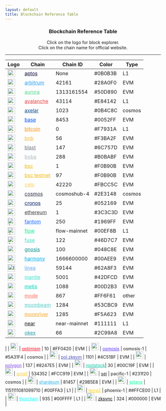 ```yaml
---
layout: default
title: Blockchain Reference Table
---
```


<div style="text-align: center;">
<h3>Blockchain Reference Table</h3>
Click on the logo for block explorer.
<br>
Click on the chain name for official website.
</div>
<hr>

| Logo | Chain | Chain ID | Color | Type |
|------|-------|----------|-------|------|
| <a href="https://explorer.aptoslabs.com"><img src="https://s2.coinmarketcap.com/static/img/coins/64x64/14803.png" alt="aptos" style="width: 24px; height: 24px;"></a> | <a href="https://aptoslabs.com" style='color:#0B0B3B'>aptos</a> | None | #0B0B3B | L1 |
| <a href="https://arbiscan.io"><img src="https://s2.coinmarketcap.com/static/img/coins/64x64/11223.png" alt="arbitrum" style="width: 24px; height: 24px;"></a> | <a href="https://arbitrum.io" style='color:#28A0F0'>arbitrum</a> | 42161 | #28A0F0 | EVM |
| <a href="https://aurorascan.dev"><img src="https://s2.coinmarketcap.com/static/img/coins/64x64/14803.png" alt="aurora" style="width: 24px; height: 24px;"></a> | <a href="https://aurora.dev" style='color:#50D890'>aurora</a> | 1313161554 | #50D890 | EVM |
| <a href="https://snowtrace.io"><img src="https://s2.coinmarketcap.com/static/img/coins/64x64/12559.png" alt="avalanche" style="width: 24px; height: 24px;"></a> | <a href="https://avax.network" style='color:#E84142'>avalanche</a> | 43114 | #E84142 | L1 |
| <a href="https://axelarscan.io"><img src="https://s2.coinmarketcap.com/static/img/coins/64x64/15041.png" alt="axelar" style="width: 24px; height: 24px;"></a> | <a href="https://axelar.network" style='color:#0B4C8C'>axelar</a> | 1023 | #0B4C8C | cosmos |
| <a href="https://basescan.org"><img src="https://s2.coinmarketcap.com/static/img/coins/64x64/24488.png" alt="base" style="width: 24px; height: 24px;"></a> | <a href="https://base.org" style='color:#0052FF'>base</a> | 8453 | #0052FF | EVM |
| <a href="https://www.blockchain.com/explorer"><img src="https://s2.coinmarketcap.com/static/img/coins/64x64/1.png" alt="bitcoin" style="width: 24px; height: 24px;"></a> | <a href="https://bitcoin.org" style='color:#F7931A'>bitcoin</a> | 0 | #F7931A | L1 |
| <a href="https://bscscan.com"><img src="https://s2.coinmarketcap.com/static/img/coins/64x64/1839.png" alt="bnb" style="width: 24px; height: 24px;"></a> | <a href="https://www.binance.com" style='color:#F3BA2F'>bnb</a> | 56 | #F3BA2F | EVM |
| <a href="https://explorer.blastapi.io"><img src="https://s2.coinmarketcap.com/static/img/coins/64x64/14746.png" alt="blast" style="width: 24px; height: 24px;"></a> | <a href="https://blastapi.io" style='color:#6C757D'>blast</a> | 147 | #6C757D | EVM |
| <a href="https://bobascan.com"><img src="https://s2.coinmarketcap.com/static/img/coins/64x64/14556.png" alt="boba" style="width: 24px; height: 24px;"></a> | <a href="https://boba.network" style='color:#B0BABF'>boba</a> | 288 | #B0BABF | EVM |
| <a href="https://bscscan.com"><img src="https://s2.coinmarketcap.com/static/img/coins/64x64/1839.png" alt="bsc" style="width: 24px; height: 24px;"></a> | <a href="https://www.binance.org/en/smartChain" style='color:#F0B90B'>bsc</a> | 1 | #F0B90B | EVM |
| <a href="https://testnet.bscscan.com"><img src="https://s2.coinmarketcap.com/static/img/coins/64x64/1839.png" alt="bsc testnet" style="width: 24px; height: 24px;"></a> | <a href="https://testnet.bscscan.com" style='color:#F0B90B'>bsc testnet</a> | 97 | #F0B90B | EVM |
| <a href="https://explorer.celo.org"><img src="https://s2.coinmarketcap.com/static/img/coins/64x64/5567.png" alt="celo" style="width: 24px; height: 24px;"></a> | <a href="https://celo.org" style='color:#FBCC5C'>celo</a> | 42220 | #FBCC5C | EVM |
| <a href="https://www.mintscan.io/cosmos"><img src="https://s2.coinmarketcap.com/static/img/coins/64x64/3794.png" alt="cosmos" style="width: 24px; height: 24px;"></a> | <a href="https://cosmos.network" style='color:#2E3148'>cosmos</a> | cosmoshub-4 | #2E3148 | cosmos |
| <a href="https://cronos.org/explorer"><img src="https://s2.coinmarketcap.com/static/img/coins/64x64/3635.png" alt="cronos" style="width: 24px; height: 24px;"></a> | <a href="https://cronos.org" style='color:#052169'>cronos</a> | 25 | #052169 | EVM |
| <a href="https://etherscan.io"><img src="https://s2.coinmarketcap.com/static/img/coins/64x64/1027.png" alt="ethereum" style="width: 24px; height: 24px;"></a> | <a href="https://ethereum.org" style='color:#3C3C3D'>ethereum</a> | 1 | #3C3C3D | EVM |
| <a href="https://ftmscan.com"><img src="https://s2.coinmarketcap.com/static/img/coins/64x64/3513.png" alt="fantom" style="width: 24px; height: 24px;"></a> | <a href="https://fantom.foundation" style="color:#1969FF">fantom</a> | 250 | #1969FF | EVM |
| <a href="https://flowscan.org"><img src="https://s2.coinmarketcap.com/static/img/coins/64x64/4558.png" alt="flow" style="width: 24px; height: 24px;"></a> | <a href="https://www.onflow.org" style='color:#00EF8B'>flow</a> | flow-mainnet | #00EF8B | L1 |
| <a href="https://explorer.fuse.io"><img src="https://s2.coinmarketcap.com/static/img/coins/64x64/5634.png" alt="fuse" style="width: 24px; height: 24px;"></a> | <a href="https://fuse.io" style='color:#46D7C7'>fuse</a> | 122 | #46D7C7 | EVM |
| <a href="https://gnosisscan.io"><img src="https://s2.coinmarketcap.com/static/img/coins/64x64/1659.png" alt="gnosis" style="width: 24px; height: 24px;"></a> | <a href="https://gnosis.io" style='color:#048C8E'>gnosis</a> | 100 | #048C8E | EVM |
| <a href="https://explorer.harmony.one"><img src="https://s2.coinmarketcap.com/static/img/coins/64x64/3945.png" alt="harmony" style="width: 24px; height: 24px;"></a> | <a href="https://www.harmony.one" style='color:#00AEE9'>harmony</a> | 1666600000 | #00AEE9 | EVM |
| <a href="https://lineascan.io"><img src="https://s2.coinmarketcap.com/static/img/coins/64x64/20172.png" alt="linea" style="width: 24px; height: 24px;"></a> | <a href="https://linea.build" style="color:#62A8F3">linea</a> | 59144 | #62A8F3 | EVM |
| <a href="https://mantleblockchain.io"><img src="https://s2.coinmarketcap.com/static/img/coins/64x64/16538.png" alt="mantle" style="width: 24px; height: 24px;"></a> | <a href="https://mantle.xyz" style="color:#42DFCD">mantle</a> | 5001 | #42DFCD | EVM |
| <a href="https://andromeda-explorer.metis.io"><img src="https://s2.coinmarketcap.com/static/img/coins/64x64/14014.png" alt="metis" style="width: 24px; height: 24px;"></a> |<a href="https://www.metis.io" style='color:#00D2B3'>metis</a> | 1088 | #00D2B3 | EVM |
| <a href="https://modenetwork.io"><img src="https://s2.coinmarketcap.com/static/img/coins/64x64/20722.png" alt="mode" style="width: 24px; height: 24px;"></a> | <a href="https://mode.network" style="color:#FF6F61">mode</a> | 867 | #FF6F61 | other |
| <a href="https://moonscan.io"><img src="https://s2.coinmarketcap.com/static/img/coins/64x64/12125.png" alt="moonbeam" style="width: 24px; height: 24px;"></a> |<a href ="https://moonbeam.network" style='color:#53CBC9'>moonbeam</a></span> | 1284 | #53CBC9 | EVM |
| <a href="https://moonriver.moonscan.io"><img src="https://s2.coinmarketcap.com/static/img/coins/64x64/9285.png" alt="moonriver" style="width: 24px; height: 24px;"></a> | <a href="https://moonbeam.network/networks/moonriver" style='color:#F5A623'>moonriver</a> | 1285 | #F5A623 | EVM |
| <a href="https://explorer.near.org"><img src="https://s2.coinmarketcap.com/static/img/coins/64x64/10365.png" alt="near" style="width: 24px; height: 24px;"></a> | <a href="https://near.org" style='color:#111111'>near</a> | near-mainnet | #111111 | L1 |
| <a href="https://www.oklink.com"><img src="https://s2.coinmarketcap.com/static/img/coins/64x64/3362.png" alt="okex" style="width: 24px; height: 24px;"></a> | <a href="https://www.okex.com" style="color:#2C99A8">okex</a> | 66 | #2C99A8 | EVM |
|
| <a href="https://optimistic.etherscan.io"><img src="https://s2.coinmarketcap.com/static/img/coins/64x64/14377.png" alt="optimism" style="width: 24px; height: 24px;"></a> | <a href="https://optimism.io" style='color:#FF0420'>optimism</a> | 10 | #FF0420 | EVM |
| <a href="https://www.mintscan.io/osmosis"><img src="https://s2.coinmarketcap.com/static/img/coins/64x64/12220.png" alt="osmosis" style="width: 24px; height: 24px;"></a> | <a href="https://osmosis.zone" style='color:#5A31F4'>osmosis</a> | osmosis-1 | #5A31F4 | cosmos |
| <a href="https://zkevm.polygonscan.com"><img src="https://s2.coinmarketcap.com/static/img/coins/64x64/17174.png" alt="pol zkevm" style="width: 24px; height: 24px;"></a> | <a href="https://polygon.technology/polygon-zkevm" style='color:#4C51BF'>pol zkevm</a> | 1101 | #4C51BF | EVM |
| <a href="https://polygonscan.com"><img src="https://s2.coinmarketcap.com/static/img/coins/64x64/3890.png" alt="polygon" style="width: 24px; height: 24px;"></a> | <a href="https://polygon.technology" style='color:#8247E5'>polygon</a> | 137 | #8247E5 | EVM |
| <a href="https://explorer.rsk.co"><img src="https://s2.coinmarketcap.com/static/img/coins/64x64/3629.png" alt="rootstock" style="width: 24px; height: 24px;"></a> | <a href="https://rootstock.io" style='color:#00C19F'>rootstock</a>| 30 | #00C19F | EVM | 
| <a href="https://scroll.io"><img src="https://s2.coinmarketcap.com/static/img/coins/64x64/20703.png" alt="scroll" style="width: 24px; height: 24px;"></a> | <a href="https://scroll.io" style="color:#FCC919">scroll</a> | 534352 | #FCC919 | EVM |
| <a href="https://sei.explorers.guru"><img src="https://s2.coinmarketcap.com/static/img/coins/64x64/23212.png" alt="sei" style="width: 24px; height: 24px;"></a> | <a href="https://www.seinetwork.io" style='color:#231f20'>sei</a> | pacific-1 | #231f20 | cosmos |
| <a href="https://explorer.shardeum.org"><img src="https://s2.coinmarketcap.com/static/img/coins/64x64/16192.png" alt="shardeum" style="width: 24px; height: 24px;"></a> | <a href="https://shardeum.org" style='color:#29B5E8'>shardeum</a> | 81457 | #29B5E8 | EVM |
| <a href="https://explorer.solana.com"><img src="https://s2.coinmarketcap.com/static/img/coins/64x64/5426.png" alt="solana" style="width: 24px; height: 24px;"></a> | <a href="https://solana.com" style='color:#00FFA3'>solana</a> | 1151111081099710 | #00FFA3 | L1 |
| <a href="https://terrasco.pe"><img src="https://s2.coinmarketcap.com/static/img/coins/64x64/4172.png" alt="terra2" style="width: 24px; height: 24px;"></a> | <a href="https://terra.money" style="color:#FFCE00">terra2</a> | phoenix-1 | ##FFCE00 | L1 |
| <a href="https://viewblock.io/thorchain"><img src="https://s2.coinmarketcap.com/static/img/coins/64x64/4157.png" alt="thorchain" style="width: 24px; height: 24px;"></a> | <a href="https://thorchain.org" style="color:#00FFFF">thorchain</a> | 935 | #00FFFF | L1 |
| <a href="https://zkscan.io"><img src="https://s2.coinmarketcap.com/static/img/coins/64x64/15892.png" alt="zksync" style="width: 24px; height: 24px;"></a> | <a href="https://zksync.io" style="color:#000000">zksync</a> | 324 | #000000 | EVM |

</body>
</html>
